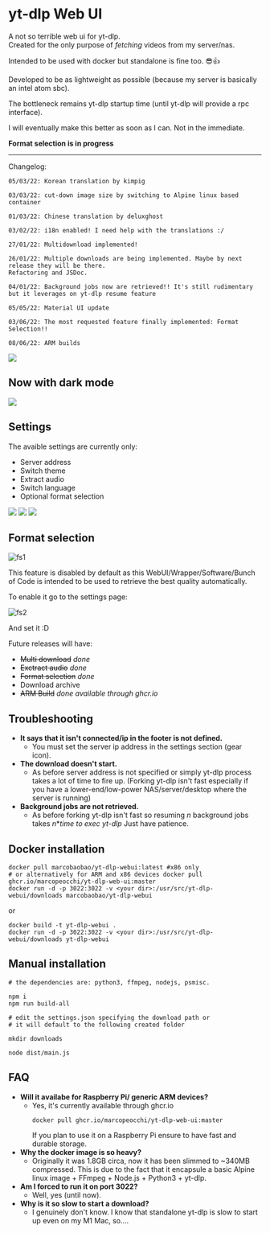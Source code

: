 # yt-dlp Web UI

A not so terrible web ui for yt-dlp.  
Created for the only purpose of *fetching* videos from my server/nas. 

Intended to be used with docker but standalone is fine too. 😎👍

Developed to be as lightweight as possible (because my server is basically an intel atom sbc). 

The bottleneck remains yt-dlp startup time (until yt-dlp will provide a rpc interface).

I will eventually make this better as soon as I can. Not in the immediate.  

**Format selection is in progress**

---

Changelog:
```
05/03/22: Korean translation by kimpig

03/03/22: cut-down image size by switching to Alpine linux based container

01/03/22: Chinese translation by deluxghost

03/02/22: i18n enabled! I need help with the translations :/

27/01/22: Multidownload implemented!

26/01/22: Multiple downloads are being implemented. Maybe by next release they will be there.
Refactoring and JSDoc.

04/01/22: Background jobs now are retrieved!! It's still rudimentary but it leverages on yt-dlp resume feature

05/05/22: Material UI update

03/06/22: The most requested feature finally implemented: Format Selection!!

08/06/22: ARM builds
```


<img src="https://i.imgur.com/gRNYKjI.png">

## Now with dark mode

<img src="https://i.imgur.com/g52mjdD.png">

## Settings

The avaible settings are currently only:
-   Server address
-   Switch theme
-   Extract audio
-   Switch language
-   Optional format selection

<img src="https://i.imgur.com/2zPs8FH.png">
<img src="https://i.imgur.com/b4Jhkfk.png">
<img src="https://i.imgur.com/knjLa8c.png">

## Format selection

![fs1](https://i.ibb.co/fNxDHJd/localhost-1234-2.png)

This feature is disabled by default as this WebUI/Wrapper/Software/Bunch of Code is intended to be used to retrieve the best quality automatically.

To enable it go to the settings page:

![fs2](https://i.ibb.co/YdXRwKc/localhost-1234-3.png)

And set it :D

Future releases will have:
-   ~~Multi download~~ *done*
-   ~~Exctract audio~~ *done*
-   ~~Format selection~~ *done*
-   Download archive
-   ~~ARM Build~~ *done available through ghcr.io*

## Troubleshooting
-   **It says that it isn't connected/ip in the footer is not defined.**
    - You must set the server ip address in the settings section (gear icon).
-   **The download  doesn't start.**
    - As before server address is not specified or simply yt-dlp process takes a lot of time to fire up. (Forking yt-dlp isn't fast especially if you have a lower-end/low-power NAS/server/desktop where the server is running)
-   **Background jobs are not retrieved.**
    -   As before forking yt-dlp isn't fast so resuming _n_ background jobs takes _n_*_time to exec yt-dlp_ Just have patience.

## Docker installation
```shell 
docker pull marcobaobao/yt-dlp-webui:latest #x86 only
# or alternatively for ARM and x86 devices docker pull ghcr.io/marcopeocchi/yt-dlp-web-ui:master
docker run -d -p 3022:3022 -v <your dir>:/usr/src/yt-dlp-webui/downloads marcobaobao/yt-dlp-webui
```
or  
```shell
docker build -t yt-dlp-webui .
docker run -d -p 3022:3022 -v <your dir>:/usr/src/yt-dlp-webui/downloads yt-dlp-webui
```

## Manual installation
```shell
# the dependencies are: python3, ffmpeg, nodejs, psmisc.

npm i
npm run build-all

# edit the settings.json specifying the download path or 
# it will default to the following created folder

mkdir downloads

node dist/main.js
```

## FAQ
-   **Will it availabe for Raspberry Pi/ generic ARM devices?**
    - Yes, it's currently available through ghcr.io
      ```
      docker pull ghcr.io/marcopeocchi/yt-dlp-web-ui:master
      ```
      If you plan to use it on a Raspberry Pi ensure to have fast and durable storage.
-   **Why the docker image is so heavy?**
    - Originally it was 1.8GB circa, now it has been slimmed to ~340MB compressed. This is due to the fact that it encapsule a basic Alpine linux image + FFmpeg + Node.js + Python3 + yt-dlp.
-   **Am I forced to run it on port 3022?**
    -   Well, yes (until now).
-   **Why is it so slow to start a download?**
    - I genuinely don't know. I know that standalone yt-dlp is slow to start up even on my M1 Mac, so....
